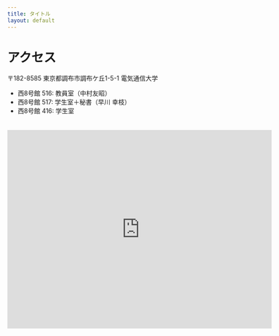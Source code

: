 ```yaml
---
title: タイトル
layout: default
---
```


# アクセス

〒182-8585 東京都調布市調布ケ丘1-5-1 電気通信大学
- 西8号館 516: 教員室（中村友昭）
- 西8号館 517: 学生室＋秘書（早川 幸枝）
- 西8号館 416: 学生室  
　
<iframe src="https://www.google.com/maps/embed?pb=!1m18!1m12!1m3!1d1620.9146200323282!2d139.54014185803786!3d35.65657855805221!2m3!1f0!2f0!3f0!3m2!1i1024!2i768!4f13.1!3m3!1m2!1s0x6018f01108f22f4f%3A0x1624339e54575056!2z6Zu75rCX6YCa5L-h5aSn5a2mIOilvzjlj7fppKg!5e0!3m2!1sja!2sjp!4v1585012152202!5m2!1sja!2sjp" width="600" height="450" frameborder="0" style="border:0;" allowfullscreen="" aria-hidden="false" tabindex="0"></iframe>

